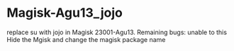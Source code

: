 # Magisk-Agu13_jojo
replace su with jojo in Magisk 23001-Agu13. Remaining bugs: unable to this Hide the Mgisk and change the magisk package name
